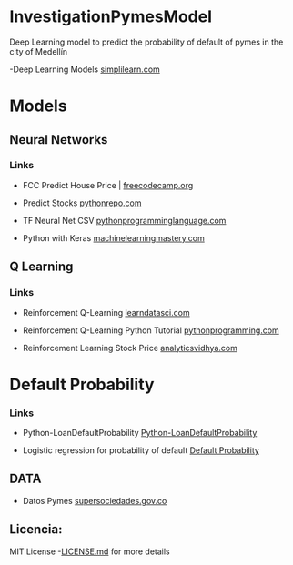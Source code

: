 # InvestigationPymesModel
Deep Learning model to predict the probability of default of pymes  in the city of Medellín

-Deep Learning Models [simplilearn.com](https://www.simplilearn.com/tutorials/deep-learning-tutorial/deep-learning-algorithm)

# Models

## Neural Networks

### Links

- FCC Predict House Price | [freecodecamp.org](https://www.freecodecamp.org/news/how-to-build-your-first-neural-network-to-predict-house-prices-with-keras-f8db83049159/)

- Predict Stocks [pythonrepo.com](https://pythonrepo.com/repo/VivekPa-NeuralNetworkStocks-python-deep-learning)

- TF Neural Net CSV [pythonprogramminglanguage.com](https://pythonprogramminglanguage.com/tensorflow-deep-neural-network-csv/)

- Python with Keras [machinelearningmastery.com](https://machinelearningmastery.com/tutorial-first-neural-network-python-keras/)


## Q Learning

### Links 

- Reinforcement Q-Learning [learndatasci.com](https://www.learndatasci.com/tutorials/reinforcement-q-learning-scratch-python-openai-gym/)

- Reinforcement Q-Learning Python Tutorial [pythonprogramming.com](https://pythonprogramming.net/q-learning-reinforcement-learning-python-tutorial/)

- Reinforcement Learning Stock Price [analyticsvidhya.com](https://www.analyticsvidhya.com/blog/2020/10/reinforcement-learning-stock-price-prediction/)

# Default Probability

### Links

- Python-LoanDefaultProbability [Python-LoanDefaultProbability](https://github.com/BethHilbert/Python-LoanDefaultProbability)

- Logistic regression for probability of default [Default Probability](https://s3.amazonaws.com/assets.datacamp.com/production/course_19197/slides/chapter2.pdf)

## DATA

- Datos Pymes [supersociedades.gov.co](https://www.supersociedades.gov.co/delegatura_aec/Paginas/Base-completa-EF-2019.aspx)

## Licencia:

MIT License -[LICENSE.md]() for more details
